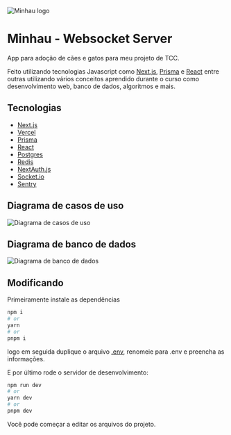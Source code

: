 ![Minhau logo](./images/logo-small.png)

# Minhau - Websocket Server

App para adoção de cães e gatos para meu projeto de TCC.

Feito utilizando tecnologias Javascript como [Next.js](https://nextjs.org/), [Prisma](https://www.prisma.io) e [React](https://react.dev) entre outras utilizando vários conceitos aprendido durante o curso como desenvolvimento web, banco de dados, algoritmos e mais.

## Tecnologias
  - [Next.js](https://nextjs.org/)
  - [Vercel](https://vercel.com/)
  - [Prisma](https://www.prisma.io)
  - [React](https://react.dev)
  - [Postgres](https://www.postgresql.org/)
  - [Redis](https://redis.io/)
  - [NextAuth.js](https://next-auth.js.org/)
  - [Socket.io](https://socket.io/)
  - [Sentry](https://sentry.io)

## Diagrama de casos de uso
![Diagrama de casos de uso](https://github.com/jonatanbortolon/minhau/diagrams/use-case-diagram.png)

## Diagrama de banco de dados
![Diagrama de banco de dados](https://github.com/jonatanbortolon/minhau/diagrams/entity-relationship-diagram.png)

## Modificando

Primeiramente instale as dependências

```bash
npm i
# or
yarn
# or
pnpm i
```

logo em seguida duplique o arquivo [.env](.env.example), renomeie para .env e preencha as informações.

E por último rode o servidor de desenvolvimento:


```bash
npm run dev
# or
yarn dev
# or
pnpm dev
```

Você pode começar a editar os arquivos do projeto.
